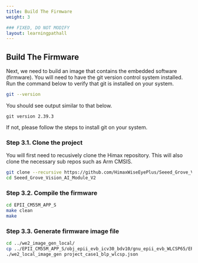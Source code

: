 ```yaml
---
title: Build The Firmware
weight: 3

### FIXED, DO NOT MODIFY
layout: learningpathall
---
```


## Build The Firmware

Next, we need to build an image that contains the embedded software (firmware). You will need to have the git version control system installed. Run the command below to verify that git is installed on your system.

```bash
git --version
```

You should see output similar to that below.

```output
git version 2.39.3
```

If not, please follow the steps to install git on your system.

### Step 3.1. Clone the project

You will first need to recusively clone the Himax repository. This will also clone the necessary sub repos such as Arm CMSIS. 

```bash
git clone --recursive https://github.com/HimaxWiseEyePlus/Seeed_Grove_Vision_AI_Module_V2.git
cd Seeed_Grove_Vision_AI_Module_V2
```

### Step 3.2. Compile the firmware

```bash
cd EPII_CM55M_APP_S
make clean
make
```

### Step 3.3. Generate firmware image file

```bash
cd ../we2_image_gen_local/
cp ../EPII_CM55M_APP_S/obj_epii_evb_icv30_bdv10/gnu_epii_evb_WLCSP65/EPII_CM55M_gnu_epii_evb_WLCSP65_s.elf input_case1_secboot/
./we2_local_image_gen project_case1_blp_wlcsp.json
```
